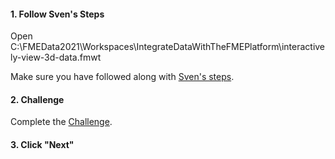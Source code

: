 <head><base target="_blank"> </head>

#### 1. Follow Sven's Steps
Open C:\FMEData2021\Workspaces\IntegrateDataWithTheFMEPlatform\interactively-view-3d-data.fmwt

Make sure you have followed along with [Sven's steps](https://safe.my.trailhead.com/content/safe/modules/connect-to-data/interactively-view-3d-data).

#### 2. Challenge
Complete the [Challenge](https://safe.my.trailhead.com/content/safe/modules/connect-to-data/interactively-view-3d-data#challenge).

#### 3. Click "Next"
